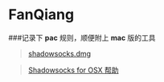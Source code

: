# FanQiang

###记录下 **pac** 规则，顺便附上 **mac** 版的工具

>	[shadowsocks.dmg](https://github.com/shadowsocks/shadowsocks-iOS/releases)

>	[Shadowsocks for OSX 帮助](https://github.com/shadowsocks/shadowsocks-iOS/wiki/Shadowsocks-for-OSX-%E5%B8%AE%E5%8A%A9)